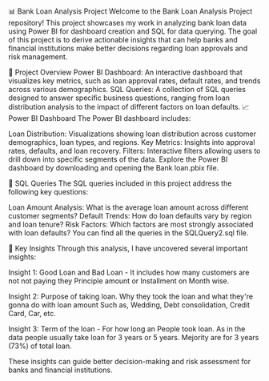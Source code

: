 📊 Bank Loan Analysis Project
Welcome to the Bank Loan Analysis Project repository! This project showcases my work in analyzing bank loan data using Power BI for dashboard creation and SQL for data querying. The goal of this project is to derive actionable insights that can help banks and financial institutions make better decisions regarding loan approvals and risk management.

🌟 Project Overview
Power BI Dashboard: An interactive dashboard that visualizes key metrics, such as loan approval rates, default rates, and trends across various demographics.
SQL Queries: A collection of SQL queries designed to answer specific business questions, ranging from loan distribution analysis to the impact of different factors on loan defaults.
📈 Power BI Dashboard
The Power BI dashboard includes:

Loan Distribution: Visualizations showing loan distribution across customer demographics, loan types, and regions.
Key Metrics: Insights into approval rates, defaults, and loan recovery.
Filters: Interactive filters allowing users to drill down into specific segments of the data.
Explore the Power BI dashboard by downloading and opening the Bank loan.pbix file.

📝 SQL Queries
The SQL queries included in this project address the following key questions:

Loan Amount Analysis: What is the average loan amount across different customer segments?
Default Trends: How do loan defaults vary by region and loan tenure?
Risk Factors: Which factors are most strongly associated with loan defaults?
You can find all the queries in the SQLQuery2.sql file.


🧐 Key Insights
Through this analysis, I have uncovered several important insights:

Insight 1: Good Loan and Bad Loan - It includes how many customers are not not paying they Principle amount or Installment on Month wise.

Insight 2: Purpose of taking loan. Why they took the loan and what they're gonna do with loan amount Such as, Wedding, Debt consolidation, Credit Card, Car, etc.

Insight 3: Term of the loan - For how long an People took loan. As in the data people usually take loan for 3 years or 5 years. Mejority are for 3 years (73%) of total loan.

These insights can guide better decision-making and risk assessment for banks and financial institutions.
